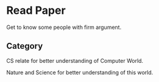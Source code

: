 # Read Paper

Get to know some people with firm argument.

## Category

CS relate for better understanding of Computer World.

Nature and Science for better understanding of this world.
